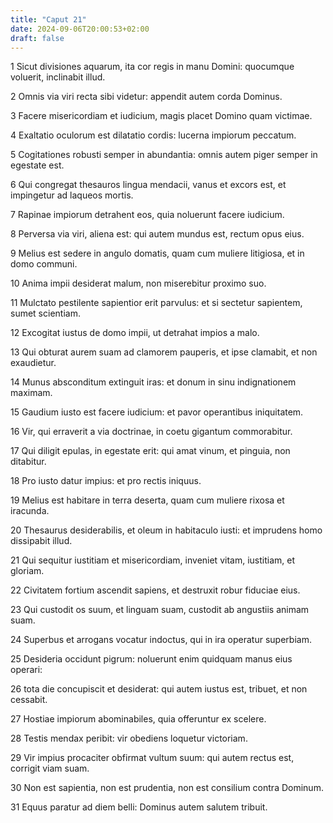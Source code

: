 ```yaml
---
title: "Caput 21"
date: 2024-09-06T20:00:53+02:00
draft: false
---
```



1 Sicut divisiones aquarum, ita cor regis in manu Domini: quocumque voluerit, inclinabit illud.

2 Omnis via viri recta sibi videtur: appendit autem corda Dominus.

3 Facere misericordiam et iudicium, magis placet Domino quam victimae.

4 Exaltatio oculorum est dilatatio cordis: lucerna impiorum peccatum.

5 Cogitationes robusti semper in abundantia: omnis autem piger semper in egestate est.

6 Qui congregat thesauros lingua mendacii, vanus et excors est, et impingetur ad laqueos mortis.

7 Rapinae impiorum detrahent eos, quia noluerunt facere iudicium.

8 Perversa via viri, aliena est: qui autem mundus est, rectum opus eius.

9 Melius est sedere in angulo domatis, quam cum muliere litigiosa, et in domo communi.

10 Anima impii desiderat malum, non miserebitur proximo suo.

11 Mulctato pestilente sapientior erit parvulus: et si sectetur sapientem, sumet scientiam.

12 Excogitat iustus de domo impii, ut detrahat impios a malo.

13 Qui obturat aurem suam ad clamorem pauperis, et ipse clamabit, et non exaudietur.

14 Munus absconditum extinguit iras: et donum in sinu indignationem maximam.

15 Gaudium iusto est facere iudicium: et pavor operantibus iniquitatem.

16 Vir, qui erraverit a via doctrinae, in coetu gigantum commorabitur.

17 Qui diligit epulas, in egestate erit: qui amat vinum, et pinguia, non ditabitur.

18 Pro iusto datur impius: et pro rectis iniquus.

19 Melius est habitare in terra deserta, quam cum muliere rixosa et iracunda.

20 Thesaurus desiderabilis, et oleum in habitaculo iusti: et imprudens homo dissipabit illud.

21 Qui sequitur iustitiam et misericordiam, inveniet vitam, iustitiam, et gloriam.

22 Civitatem fortium ascendit sapiens, et destruxit robur fiduciae eius.

23 Qui custodit os suum, et linguam suam, custodit ab angustiis animam suam.

24 Superbus et arrogans vocatur indoctus, qui in ira operatur superbiam.

25 Desideria occidunt pigrum: noluerunt enim quidquam manus eius operari:

26 tota die concupiscit et desiderat: qui autem iustus est, tribuet, et non cessabit.

27 Hostiae impiorum abominabiles, quia offeruntur ex scelere.

28 Testis mendax peribit: vir obediens loquetur victoriam.

29 Vir impius procaciter obfirmat vultum suum: qui autem rectus est, corrigit viam suam.

30 Non est sapientia, non est prudentia, non est consilium contra Dominum.

31 Equus paratur ad diem belli: Dominus autem salutem tribuit.

